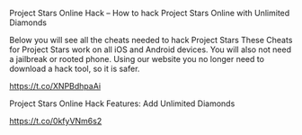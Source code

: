 Project Stars Online Hack – How to hack Project Stars Online with Unlimited Diamonds

Below you will see all the cheats needed to hack Project Stars These Cheats for Project Stars work on all iOS and Android devices. You will also not need a jailbreak or rooted phone. Using our website you no longer need to download a hack tool, so it is safer.

https://t.co/XNPBdhpaAi

Project Stars Online Hack Features:
Add Unlimited Diamonds

https://t.co/0kfyVNm6s2

